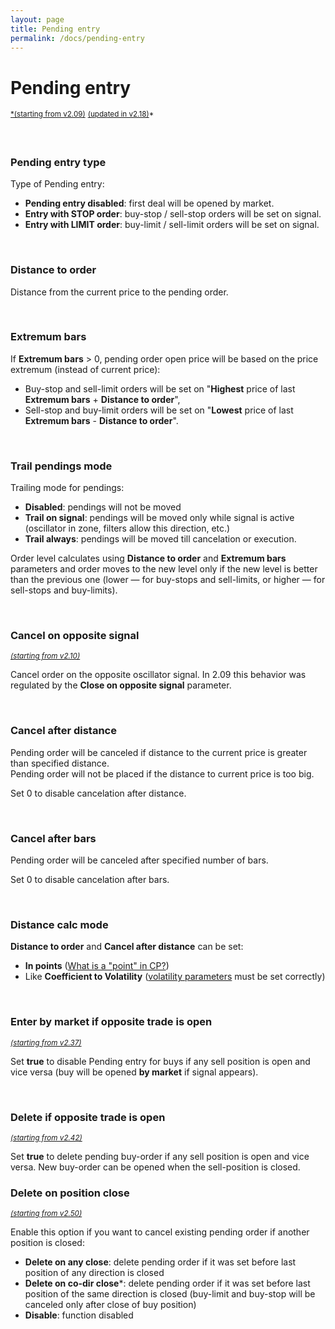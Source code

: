 ```yaml
---
layout: page
title: Pending entry
permalink: /docs/pending-entry
---
```


# Pending entry

<sup>[*(starting from v2.09)](/docs/versions-history#20200512-209)</sup> <sup>[(updated in v2.18)](/docs/versions-history#20200908-218)*</sup>

<br />

### Pending entry type

Type of Pending entry:<br/>
* **Pending entry disabled**: first deal will be opened by market.
* **Entry with STOP order**: buy-stop / sell-stop orders will be set on signal.
* **Entry with LIMIT order**: buy-limit / sell-limit orders will be set on signal.

<br />

### Distance to order

Distance from the current price to the pending order.

<br />

### Extremum bars

If **Extremum bars** > 0, pending order open price will be based on the price extremum (instead of current price):<br/>
* Buy-stop and sell-limit orders will be set on "**Highest** price of last **Extremum bars** + **Distance to order**",
* Sell-stop and buy-limit orders will be set on "**Lowest** price of last **Extremum bars** - **Distance to order**".

<br />

### Trail pendings mode

Trailing mode for pendings:
* **Disabled**: pendings will not be moved<br/>
* **Trail on signal**: pendings will be moved only while signal is active (oscillator in zone, filters allow this direction, etc.)
* **Trail always**: pendings will be moved till cancelation or execution.

Order level calculates using **Distance to order** and **Extremum bars** parameters and order moves to the new level only if the new level is better than the previous one (lower — for buy-stops and sell-limits, or higher — for sell-stops and buy-limits).

<br />

### Cancel on opposite signal

<sup>[*(starting from v2.10)*](/docs/versions-history#20200518-210)</sup>

Cancel order on the opposite oscillator signal. In 2.09 this behavior was regulated by the **Close on opposite signal** parameter.

<br />

### Cancel after distance

Pending order will be canceled if distance to the current price is greater than specified distance.<br/>
Pending order will not be placed if the distance to current price is too big.<br/>

Set 0 to disable cancelation after distance.

<br />

### Cancel after bars

Pending order will be canceled after specified number of bars.

Set 0 to disable cancelation after bars.

<br />

### Distance calc mode

**Distance to order** and **Cancel after distance** can be set:<br/>
* **In points** ([What is a "point" in CP?](https://communitypowerea.userecho.com/en/communities/7/topics/384-what-is-a-point-in-cp-what-does-stoploss-250-points-mean))
* Like **Coefficient to Volatility** ([volatility parameters](https://docs.google.com/document/d/1ww1M97H54IBwtCKZDhxtqsTsrtEMKofXHMEWMGCyZNs/edit#heading=h.sx27nza3heuj) must be set correctly)

<br />

### Enter by market if opposite trade is open

<sup>[*(starting from v2.37)*](/docs/versions-history#20210906-237)</sup>

Set **true** to disable Pending entry for buys if any sell position is open and vice versa (buy will be opened **by market** if signal appears).

<br />

### Delete if opposite trade is open

<sup>[*(starting from v2.42)*](/docs/versions-history#20220122-242)</sup>

Set **true** to delete pending buy-order if any sell position is open and vice versa. New buy-order can be opened when the sell-position is closed.


### Delete on position close

<sup>[*(starting from v2.50)*](/docs/versions-history#20221014-20230107-250)</sup>

Enable this option if you want to cancel existing pending order if another position is closed:<br/>
* **Delete on any close**: delete pending order if it was set before last position of any direction is closed
* **Delete on co-dir close***: delete pending order if it was set before last position of the same direction is closed (buy-limit and buy-stop will be canceled only after close of buy position)
* **Disable**: function disabled